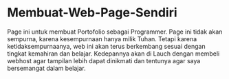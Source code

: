 # Membuat-Web-Page-Sendiri
Page ini untuk membuat Portofolio sebagai Programmer. Page ini tidak akan sempurna, karena kesempurnaan hanya milik Tuhan.
Tetapi karena ketidaksempurnaanya, web ini akan terus berkembang sesuai dengan tingkat kemahiran dan belajar. Kedepannya akan di Lauch dengan membeli webhost agar tampilan lebih dapat dinikmati dan tentunya agar saya bersemangat dalam belajar.
